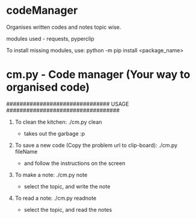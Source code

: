 # codeManager
Organises written codes and notes topic wise.

modules used - requests, pyperclip

To install missing modules, use:
              python -m pip install <package_name>

# cm.py - Code manager (Your way to organised code)
############################### USAGE ##################################

 1. To clean the kitchen:
	./cm.py clean 
	- takes out the garbage :p
  
 2. To save a new code (Copy the problem url to clip-board):
	./cm.py fileName 
	- and follow the instructions on the screen
  
 3. To make a note:
	./cm.py note
	- select the topic, and write the note
  
 4. To read a note:
	./cm.py readnote
	 - select the topic, and read the notes

